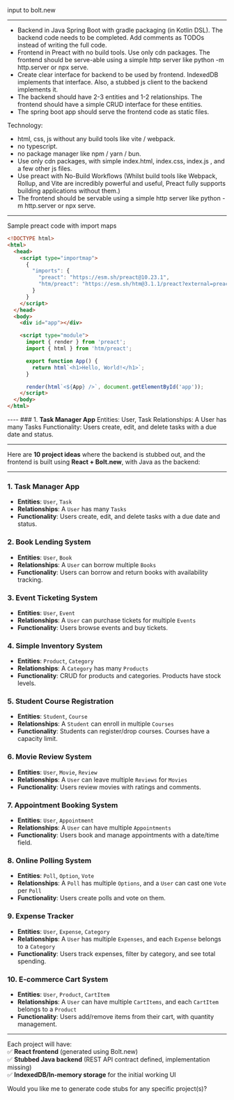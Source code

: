 input to bolt.new

---

- Backend in Java Spring Boot with gradle packaging (in Kotlin DSL). The backend code needs to be completed. Add comments as TODOs instead of writing the full code.
- Frontend in Preact with no build tools. Use only cdn packages. The frontend should be serve-able using a simple http server like python -m http.server or npx serve.
- Create clear interface for backend to be used by frontend.
IndexedDB implements that interface. Also, a stubbed js client to the backend implements it.
- The backend should have 2-3 entities and 1-2 relationships. The frontend should have a simple CRUD interface for these entities.
- The spring boot app should serve the frontend code as static files.

Technology:
- html, css, js without any build tools like vite / webpack.
- no typescript.
- no package manager like npm / yarn / bun.
- Use only cdn packages, with simple index.html, index.css, index.js , and a few other js files.
- Use preact with No-Build Workflows (Whilst build tools like Webpack, Rollup, and Vite are incredibly powerful and useful, Preact fully supports building applications without them.)
- The frontend should be servable using a simple http server like python -m http.server or npx serve.

---

Sample preact code with import maps

```html
<!DOCTYPE html>
<html>
  <head>
    <script type="importmap">
      {
        "imports": {
          "preact": "https://esm.sh/preact@10.23.1",
          "htm/preact": "https://esm.sh/htm@3.1.1/preact?external=preact"
        }
      }
    </script>
  </head>
  <body>
    <div id="app"></div>

    <script type="module">
      import { render } from 'preact';
      import { html } from 'htm/preact';

      export function App() {
        return html`<h1>Hello, World!</h1>`;
      }

      render(html`<${App} />`, document.getElementById('app'));
    </script>
  </body>
</html>
```

<!-- <The app specification goes here> -->

---- ### 1. **Task Manager App**
Entities: User, Task
Relationships: A User has many Tasks
Functionality: Users create, edit, and delete tasks with a due date and status.


-----------

Here are **10 project ideas** where the backend is stubbed out, and the frontend is built using **React + Bolt.new**, with Java as the backend:  

---

### 1. **Task Manager App**  
   - **Entities**: `User`, `Task`  
   - **Relationships**: A `User` has many `Tasks`  
   - **Functionality**: Users create, edit, and delete tasks with a due date and status.  

### 2. **Book Lending System**  
   - **Entities**: `User`, `Book`  
   - **Relationships**: A `User` can borrow multiple `Books`  
   - **Functionality**: Users can borrow and return books with availability tracking.  

### 3. **Event Ticketing System**  
   - **Entities**: `User`, `Event`  
   - **Relationships**: A `User` can purchase tickets for multiple `Events`  
   - **Functionality**: Users browse events and buy tickets.  

### 4. **Simple Inventory System**  
   - **Entities**: `Product`, `Category`  
   - **Relationships**: A `Category` has many `Products`  
   - **Functionality**: CRUD for products and categories. Products have stock levels.  

### 5. **Student Course Registration**  
   - **Entities**: `Student`, `Course`  
   - **Relationships**: A `Student` can enroll in multiple `Courses`  
   - **Functionality**: Students can register/drop courses. Courses have a capacity limit.  

### 6. **Movie Review System**  
   - **Entities**: `User`, `Movie`, `Review`  
   - **Relationships**: A `User` can leave multiple `Reviews` for `Movies`  
   - **Functionality**: Users review movies with ratings and comments.  

### 7. **Appointment Booking System**  
   - **Entities**: `User`, `Appointment`  
   - **Relationships**: A `User` can have multiple `Appointments`  
   - **Functionality**: Users book and manage appointments with a date/time field.  

### 8. **Online Polling System**  
   - **Entities**: `Poll`, `Option`, `Vote`  
   - **Relationships**: A `Poll` has multiple `Options`, and a `User` can cast one `Vote` per `Poll`  
   - **Functionality**: Users create polls and vote on them.  

### 9. **Expense Tracker**  
   - **Entities**: `User`, `Expense`, `Category`  
   - **Relationships**: A `User` has multiple `Expenses`, and each `Expense` belongs to a `Category`  
   - **Functionality**: Users track expenses, filter by category, and see total spending.  

### 10. **E-commerce Cart System**  
   - **Entities**: `User`, `Product`, `CartItem`  
   - **Relationships**: A `User` can have multiple `CartItems`, and each `CartItem` belongs to a `Product`  
   - **Functionality**: Users add/remove items from their cart, with quantity management.  

---

Each project will have:  
✅ **React frontend** (generated using Bolt.new)  
✅ **Stubbed Java backend** (REST API contract defined, implementation missing)  
✅ **IndexedDB/In-memory storage** for the initial working UI  

Would you like me to generate code stubs for any specific project(s)?